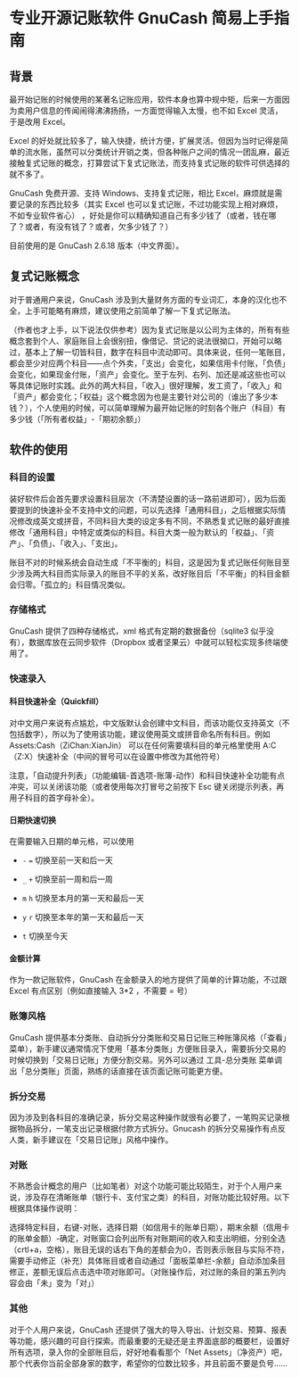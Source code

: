 # 专业开源记账软件 GnuCash 简易上手指南

## 背景

最开始记账的时候使用的某著名记账应用，软件本身也算中规中矩，后来一方面因为卖用户信息的传闻闹得沸沸扬扬，一方面觉得输入太慢，也不如 Excel 灵活，于是改用 Excel。

Excel 的好处就比较多了，输入快捷，统计方便，扩展灵活。但因为当时记得是简单的流水账，虽然可以分类统计开销之类，但各种账户之间的情况一团乱麻，最近接触复式记账的概念，打算尝试下复式记账法，而支持复式记账的软件可供选择的就不多了。

GnuCash 免费开源、支持 Windows、支持复式记账，相比 Excel，麻烦就是需要记录的东西比较多（其实 Excel 也可以复式记账，不过功能实现上相对麻烦，不如专业软件省心） ，好处是你可以精确知道自己有多少钱了（或者，钱在哪了？或者，有没有钱了？或者，欠多少钱了？）

目前使用的是 GnuCash 2.6.18 版本（中文界面）。

## 复式记账概念

对于普通用户来说，GnuCash 涉及到大量财务方面的专业词汇，本身的汉化也不全，上手可能略有麻烦，建议使用之前简单了解一下复式记账法。

（作者也才上手，以下说法仅供参考）因为复式记账是以公司为主体的，所有有些概念套到个人、家庭账目上会很别扭，像借记、贷记的说法很拗口，开始可以略过，基本上了解一切皆科目，数字在科目中流动即可。具体来说，任何一笔账目，都会至少对应两个科目——点个外卖，「支出」会变化，如果信用卡付账，「负债」会变化，如果现金付账，「资产」会变化。至于左列、右列、加还是减这些也可以等具体记账时实践。此外的两大科目，「收入」很好理解，发工资了，「收入」和「资产」都会变化；「权益」这个概念因为也是主要针对公司的（谁出了多少本钱？），个人使用的时候，可以简单理解为最开始记账的时刻各个账户（科目）有多少钱（「所有者权益」-「期初余额」）

## 软件的使用

### 科目的设置

装好软件后会首先要求设置科目层次（不清楚设置的话一路前进即可），因为后面要提到的快速补全不支持中文的问题，可以先选择「通用科目」，之后根据实际情况修改成英文或拼音，不同科目大类的设定多有不同，不熟悉复式记账的最好直接修改「通用科目」中特定或类似的科目。科目大类一般为默认的「权益」、「资产」、「负债」、「收入」、「支出」。

账目不对的时候系统会自动生成「不平衡的」科目，这是因为复式记账任何账目至少涉及两大科目而实际录入的账目不平的关系，改好账目后「不平衡」的科目金额会归零。「孤立的」科目情况类似。

### 存储格式

GnuCash 提供了四种存储格式，xml 格式有定期的数据备份（sqlite3 似乎没有），数据库放在云同步软件（Dropbox 或者坚果云）中就可以轻松实现多终端使用了。

### 快速录入

#### 科目快速补全（Quickfill）

对中文用户来说有点尴尬，中文版默认会创建中文科目，而该功能仅支持英文（不包括数字），所以为了使用该功能，建议使用英文或拼音命名所有科目。例如 Assets:Cash（ZiChan:XianJin） 可以在任何需要填科目的单元格里使用 A:C （Z:X）快速补全（中间的冒号可以在设置中修改为其他符号）

注意，「自动提升列表」（功能编辑-首选项-账簿-动作）和科目快速补全功能有点冲突，可以关闭该功能（或者使用每次打冒号之前按下 Esc 键关闭提示列表，再用子科目的首字母补全）。

#### 日期快速切换

在需要输入日期的单元格，可以使用

- ```-``` ```=``` 切换至前一天和后一天
- `_` `+` 切换至前一周和后一周


- `m` `h` 切换至本月的第一天和最后一天
- `y` `r` 切换至本年的第一天和最后一天


- `t` 切换至今天

#### 金额计算

作为一款记账软件，GnuCash 在金额录入的地方提供了简单的计算功能，不过跟 Excel 有点区别（例如直接输入 3\*2 ，不需要 = 号）

### 账簿风格

GnuCash 提供基本分类账、自动拆分分类账和交易日记账三种账簿风格（「查看」菜单），新手建议通常情况下使用「基本分类账」方便账目录入，需要拆分交易的时候切换到「交易日记账」方便分割交易。另外可以通过 工具-总分类账 菜单调出「总分类账」页面，熟练的话直接在该页面记账可能更方便。

### 拆分交易

因为涉及到各科目的准确记录，拆分交易这种操作就很有必要了，一笔购买记录根据物品拆分，一笔支出记录根据付款方式拆分。Gnucash 的拆分交易操作有点反人类，新手建议在「交易日记账」风格中操作。

### 对账

不熟悉会计概念的用户（比如笔者）对这个功能可能比较陌生，对于个人用户来说，涉及存在清晰账单（银行卡、支付宝之类）的科目，对账功能比较好用。以下根据具体操作说明：

选择特定科目，右键-对账，选择日期（如信用卡的账单日期），期末余额（信用卡的账单金额）-确定，对账窗口会列出所有对账期间的收入和支出明细，分别全选（crtl+a，空格），账目无误的话右下角的差额会为0，否则表示账目与实际不符，需要手动修正（补充）具体账目或者自动通过「面板菜单栏-余额」自动添加条目修正，差额无误后点击选中项对账即可。（对账操作后，对过账的条目的第五列内容会由「未」变为「对」）

### 其他

对于个人用户来说，GnuCash 还提供了强大的导入导出、计划交易、预算、报表等功能，感兴趣的可自行探索。而最重要的无疑还是主界面底部的概要栏，设置好所有选项，录入你的全部账目后，好好地看看那个「Net Assets」（净资产）吧，那个代表你当前全部身家的数字，希望你的位数比较多，并且前面不要是负号……